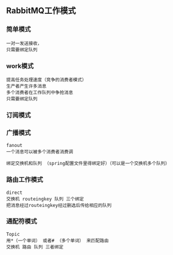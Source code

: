 ## RabbitMQ工作模式

### 简单模式

```
一对一发送接收，
只需要绑定队列
```



### work模式

```
提高任务处理速度（竞争的消费者模式）
生产者产生许多消息 
多个消费者在工作队列中争抢消息
只需要绑定队列
```

### 订阅模式

### 广播模式

```
fanout
一个消息可以被多个消费者消费调

绑定交换机和队列 （spring配置文件里得绑定好）（可以是一个交换机多个队列）
```

### 路由工作模式

```
direct
交换机 routeingkey 队列 三个绑定  
把消息经过routeingkey经过删选后传给相应的队列
```

### 通配符模式

```
Topic
用*（一个单词） 或者# （多个单词） 来匹配路由
交换机 路由 队列 三者绑定
```

